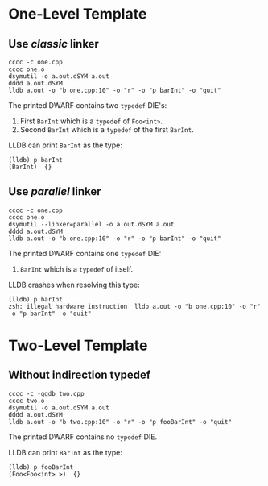 # One-Level Template

## Use *classic* linker
```
cccc -c one.cpp
cccc one.o
dsymutil -o a.out.dSYM a.out
dddd a.out.dSYM
lldb a.out -o "b one.cpp:10" -o "r" -o "p barInt" -o "quit"
```

The printed DWARF contains two `typedef` DIE's:
1. First `BarInt` which is a `typedef` of `Foo<int>`.
2. Second `BarInt` which is a `typedef` of the first `BarInt`.

LLDB can print `BarInt` as the type:
```
(lldb) p barInt
(BarInt)  {}
```

## Use *parallel* linker
```
cccc -c one.cpp
cccc one.o
dsymutil --linker=parallel -o a.out.dSYM a.out
dddd a.out.dSYM
lldb a.out -o "b one.cpp:10" -o "r" -o "p barInt" -o "quit"
```

The printed DWARF contains one `typedef` DIE:
1. `BarInt` which is a `typedef` of itself.

LLDB crashes when resolving this type:
```
(lldb) p barInt
zsh: illegal hardware instruction  lldb a.out -o "b one.cpp:10" -o "r" -o "p barInt" -o "quit"
```


# Two-Level Template

## Without indirection typedef
```
cccc -c -ggdb two.cpp
cccc two.o
dsymutil -o a.out.dSYM a.out
dddd a.out.dSYM
lldb a.out -o "b two.cpp:10" -o "r" -o "p fooBarInt" -o "quit"
```

The printed DWARF contains no `typedef` DIE.

LLDB can print `BarInt` as the type:
```
(lldb) p fooBarInt
(Foo<Foo<int> >)  {}
```
